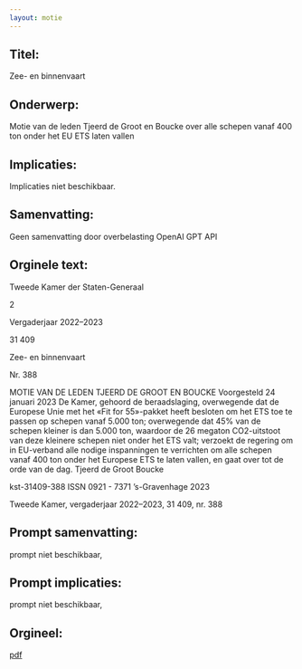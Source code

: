 ```yaml
---
layout: motie
---
```

## Titel:
Zee- en binnenvaart
## Onderwerp:
Motie van de leden Tjeerd de Groot en Boucke over alle schepen vanaf 400 ton onder het EU ETS laten vallen
## Implicaties:
Implicaties niet beschikbaar.
## Samenvatting:
Geen samenvatting door overbelasting OpenAI GPT API
## Orginele text:


Tweede Kamer der Staten-Generaal

2

Vergaderjaar 2022–2023

31 409

Zee- en binnenvaart

Nr. 388

MOTIE VAN DE LEDEN TJEERD DE GROOT EN BOUCKE
Voorgesteld 24 januari 2023
De Kamer,
gehoord de beraadslaging,
overwegende dat de Europese Unie met het «Fit for 55»-pakket heeft
besloten om het ETS toe te passen op schepen vanaf 5.000 ton;
overwegende dat 45% van de schepen kleiner is dan 5.000 ton, waardoor
de 26 megaton CO2-uitstoot van deze kleinere schepen niet onder het ETS
valt;
verzoekt de regering om in EU-verband alle nodige inspanningen te
verrichten om alle schepen vanaf 400 ton onder het Europese ETS te laten
vallen,
en gaat over tot de orde van de dag.
Tjeerd de Groot
Boucke

kst-31409-388
ISSN 0921 - 7371
’s-Gravenhage 2023

Tweede Kamer, vergaderjaar 2022–2023, 31 409, nr. 388


## Prompt samenvatting:
prompt niet beschikbaar,

## Prompt implicaties:
prompt niet beschikbaar,
## Orgineel:
[pdf](https://gegevensmagazijn.tweedekamer.nl/OData/v4/2.0/Document(cd6f7a87-4919-4d79-9540-c685ddbb6e5b)/resource)
